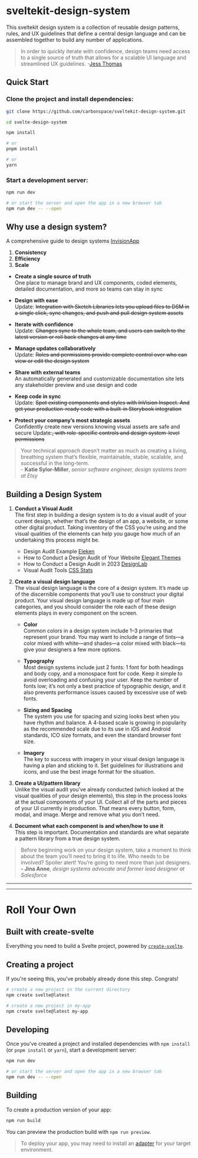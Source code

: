 # sveltekit-design-system

This sveltekit design system is a collection of reusable design patterns, rules, and UX guidelines that define a central design language and can be assembled together to build any number of applications.

> In order to quickly iterate with confidence, design teams need access to a single source of truth that allows for a scalable UI language and streamlined UX guidelines. -[Jess Thomas](https://www.invisionapp.com/inside-design/scale-design-systems/)

## Quick Start

### Clone the project and install dependencies:

```bash
git clone https://github.com/carbonspace/sveltekit-design-system.git

cd svelte-design-system

npm install

# or
pnpm install

# or
yarn
```

### Start a development server:

```bash
npm run dev

# or start the server and open the app in a new browser tab
npm run dev -- --open
```

## Why use a design system?

A comprehensive guide to design systems [InvisionApp](https://www.invisionapp.com/inside-design/guide-to-design-systems/)

1. **Consistency**
2. **Efficiency**
3. **Scale**


- **Create a single source of truth**<br>One place to manage brand and UX components,  coded elements, detailed documentation, and more so teams can stay in sync

- **Design with ease**<br>Update: ~~Integration with Sketch Libraries lets you upload files to DSM in a single click, sync changes, and push and pull design system assets~~

- **Iterate with confidence**<br>Update: ~~Changes sync to the whole team, and users can switch to the latest version or roll back changes at any time~~

- **Manage updates collaboratively**<br>Update: ~~Roles and permissions provide complete control over who can view or edit the design system~~

- **Share with external teams**<br>An automatically generated and customizable documentation site lets any stakeholder preview and use design and code

- **Keep code in sync**<br>Update: ~~Spot existing components and styles with InVision Inspect. And get your production-ready code with a built-in Storybook integration~~

- **Protect your company’s most strategic assets**<br>Confidently create new versions knowing visual assets are safe and secure Update:~~, with role-specific controls and design system-level permissions~~

> Your technical approach doesn’t matter as much as creating a living, breathing system that’s flexible, maintainable, stable, scalable, and successful in the long-term.<br>- **Katie Sylor-Miller**, *senior software engineer, design systems team at Etsy*

## Building a Design System

1. **Conduct a Visual Audit**<br>
The first step in building a design system is to do a visual audit of your current design, whether that’s the design of an app, a website, or some other digital product. Taking inventory of the CSS you’re using and the visual qualities of the elements can help you gauge how much of an undertaking this process might be.

    - Design Audit Example [Eleken](https://www.eleken.co/blog-posts/design-audit-example-insights-to-improve-conversion-rates)
    - How to Conduct a Design Audit of Your Website [Elegant Themes](https://www.elegantthemes.com/blog/tips-tricks/how-to-conduct-a-design-audit-of-your-website)
    - How to Conduct a Design Audit in 2023 [DesignLab](https://designlab.com/blog/how-to-conduct-a-design-audit/)
    - Visual Audit Tools  [CSS Stats](https://cssstats.com)

2. **Create a visual design language**<br>
The visual design language is the core of a design system. It’s made up of the discernible components that you’ll use to construct your digital product. Your visual design language is made up of four main categories, and you should consider the role each of these design elements plays in every component on the screen.
    - **Color**<br>
      Common colors in a design system include 1–3 primaries that represent your brand. You may want to include a range of tints—a color mixed with white—and shades—a color mixed with black—to give your designers a few more options.  

    - **Typography**<br>
      Most design systems include just 2 fonts: 1 font for both headings and body copy, and a monospace font for code. Keep it simple to avoid overloading and confusing your user. Keep the number of fonts low; it’s not only a best practice of typographic design, and it also prevents performance issues caused by excessive use of web fonts. 

    - **Sizing and Spacing**<br>
      The system you use for spacing and sizing looks best when you have rhythm and balance. A 4-based scale is growing in popularity as the recommended scale due to its use in iOS and Android standards, ICO size formats, and even the standard browser font size.

    - **Imagery**<br>
      The key to success with imagery in your visual design language is having a plan and sticking to it. Set guidelines for illustrations and icons, and use the best image format for the situation.

3. **Create a UI/pattern library**<br>
Unlike the visual audit you’ve already conducted (which looked at the visual qualities of your design elements), this step in the process looks at the actual components of your UI. Collect all of the parts and pieces of your UI currently in production. That means every button, form, modal, and image. Merge and remove what you don’t need.

4. **Document what each component is and when/how to use it**<br>
This step is important. Documentation and standards are what separate a pattern library from a true design system.

> Before beginning work on your design system, take a moment to think about the team you’ll need to bring it to life. Who needs to be involved? Spoiler alert! You’re going to need more than just designers.<br>**- Jina Anne**, *design systems advocate and former lead designer at Salesforce*

<hr>
<hr>

# Roll Your Own

## Built with create-svelte

Everything you need to build a Svelte project, powered by [`create-svelte`](https://github.com/sveltejs/kit/tree/master/packages/create-svelte).

## Creating a project

If you're seeing this, you've probably already done this step. Congrats!

```bash
# create a new project in the current directory
npm create svelte@latest

# create a new project in my-app
npm create svelte@latest my-app
```

## Developing

Once you've created a project and installed dependencies with `npm install` (or `pnpm install` or `yarn`), start a development server:

```bash
npm run dev

# or start the server and open the app in a new browser tab
npm run dev -- --open
```

## Building

To create a production version of your app:

```bash
npm run build
```

You can preview the production build with `npm run preview`.

> To deploy your app, you may need to install an [adapter](https://kit.svelte.dev/docs/adapters) for your target environment.
